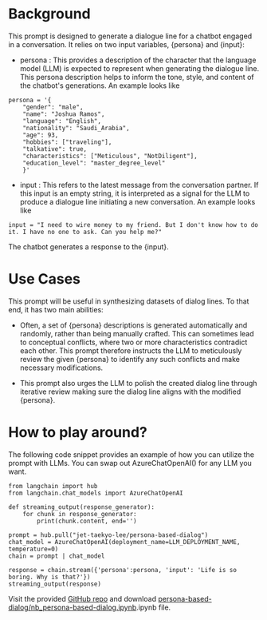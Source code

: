 # Background
This prompt is designed to generate a dialogue line for a chatbot engaged in a conversation. It relies on two input variables, {persona} and {input}:
 - persona : This provides a description of the character that the language model (LLM) is expected to represent when generating the dialogue line. This persona description helps to inform the tone, style, and content of the chatbot's generations. An example looks like
```
persona = '{
    "gender": "male", 
    "name": "Joshua Ramos", 
    "language": "English", 
    "nationality": "Saudi_Arabia", 
    "age": 93, 
    "hobbies": ["traveling"], 
    "talkative": true, 
    "characteristics": ["Meticulous", "NotDiligent"], 
    "education_level": "master_degree_level"
    }'
```

 - input : This refers to the latest message from the conversation partner. If this input is an empty string, it is interpreted as a signal for the LLM to produce a dialogue line initiating a new conversation. An example looks like
```
input = "I need to wire money to my friend. But I don't know how to do it. I have no one to ask. Can you help me?"
```

The chatbot generates a response to the {input}.

# Use Cases
This prompt will be useful in synthesizing datasets of dialog lines. To that end, it has two main abilities:
- Often, a set of {persona} descriptions is generated automatically and randomly, rather than being manually crafted. This can sometimes lead to conceptual conflicts, where two or more characteristics contradict each other. This prompt therefore instructs the LLM to meticulously review the given {persona} to identify any such conflicts and make necessary modifications.

- This prompt also urges the LLM to polish the created dialog line through iterative review making sure the dialog line aligns with the modified {persona}.


# How to play around?
The following code snippet provides an example of how you can utilize the prompt with LLMs. You can swap out AzureChatOpenAI() for any LLM you want.
```
from langchain import hub
from langchain.chat_models import AzureChatOpenAI

def streaming_output(response_generator):
    for chunk in response_generator:
        print(chunk.content, end='')    

prompt = hub.pull("jet-taekyo-lee/persona-based-dialog")
chat_model = AzureChatOpenAI(deployment_name=LLM_DEPLOYMENT_NAME, temperature=0)
chain = prompt | chat_model

response = chain.stream({'persona':persona, 'input': 'Life is so boring. Why is that?'})
streaming_output(response)
```

Visit the provided [GitHub repo](https://github.com/Taekyo-Lee/LLM-powered-apps/tree/main/Custom_Prompts) and download [persona-based-dialog/nb_persona-based-dialog.ipynb](https://github.com/Taekyo-Lee/LLM-powered-apps/blob/main/Custom_Prompts/persona-based-dialog/nb_persona-based-dialog.ipynb).ipynb file.